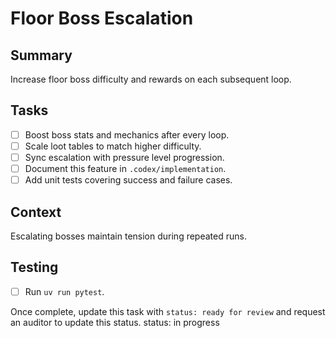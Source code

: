 # Floor Boss Escalation

## Summary
Increase floor boss difficulty and rewards on each subsequent loop.

## Tasks
- [ ] Boost boss stats and mechanics after every loop.
- [ ] Scale loot tables to match higher difficulty.
- [ ] Sync escalation with pressure level progression.
- [ ] Document this feature in `.codex/implementation`.
- [ ] Add unit tests covering success and failure cases.

## Context
Escalating bosses maintain tension during repeated runs.

## Testing
- [ ] Run `uv run pytest`.

Once complete, update this task with `status: ready for review` and request an auditor to update this status.
status: in progress
